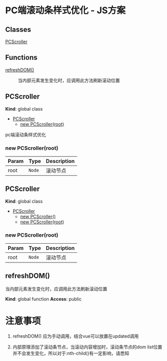 # PC端滚动条样式优化 - JS方案

## Classes

<dl>
<dt><a href="#PCScroller">PCScroller</a></dt>
<dd></dd>
</dl>

## Functions

<dl>
<dt><a href="#refreshDOM">refreshDOM()</a></dt>
<dd><p>当内部元素发生变化时，应调用此方法刷新滚动位置</p>
</dd>
</dl>

<a name="PCScroller"></a>

## PCScroller
**Kind**: global class

* [PCScroller](#PCScroller)
    * [new PCScroller(root)](#new_PCScroller_new)

<a name="new_PCScroller_new"></a>

pc端滚动条样式优化

### new PCScroller(root)

| Param | Type | Description |
| --- | --- | --- |
| root | <code>Node</code> | 滚动节点 |

<a name="PCScroller"></a>

## PCScroller
**Kind**: global class

* [PCScroller](#PCScroller)
    * [new PCScroller()](#new_PCScroller_new)
    * [new PCScroller(root)](#new_PCScroller_new)

<a name="new_PCScroller_new"></a>

### new PCScroller(root)

| Param | Type | Description |
| --- | --- | --- |
| root | <code>Node</code> | 滚动节点 |

<a name="refreshDOM"></a>

## refreshDOM()
当内部元素发生变化时，应调用此方法刷新滚动位置

**Kind**: global function
**Access**: public

# 注意事项

1. refreshDOM() 应为手动调用，结合vue可以放置在updated调用

2. 内部原理添加了滚动条节点，当滚动内容增加时，滚动条节点的dom list位置并不会发生变化，所以对于:nth-child()有一定影响，请悉知
